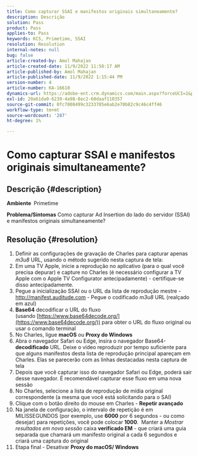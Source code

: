 ```yaml
---
title: Como capturar SSAI e manifestos originais simultaneamente?
description: Descrição
solution: Pass
product: Pass
applies-to: Pass
keywords: KCS, Primetime, SSAI
resolution: Resolution
internal-notes: null
bug: false
article-created-by: Amol Mahajan
article-created-date: 11/9/2022 11:58:17 AM
article-published-by: Amol Mahajan
article-published-date: 11/9/2022 1:15:44 PM
version-number: 4
article-number: KA-16610
dynamics-url: https://adobe-ent.crm.dynamics.com/main.aspx?forceUCI=1&pagetype=entityrecord&etn=knowledgearticle&id=0a56cac8-2560-ed11-9561-6045bd006268
exl-id: 20a61da0-6239-4a98-8ec2-60daaf110357
source-git-commit: 0fc7008499c3233785e6ab2e70b82c9c46c4ff46
workflow-type: tm+mt
source-wordcount: '287'
ht-degree: 1%

---
```


# Como capturar SSAI e manifestos originais simultaneamente?

## Descrição {#description}

<b>Ambiente </b>
Primetime


<b>Problema/Sintomas</b>
Como capturar Ad Insertion do lado do servidor (SSAI) e manifestos originais simultaneamente?


## Resolução {#resolution}


1. Definir as configurações de gravação de Charles para capturar apenas *m3u8* URL, usando o método sugerido nesta captura de tela:
2. Em uma TV Apple, inicie a reprodução no aplicativo (para o qual você precisa depurar) e capture no Charles (é necessário configurar a TV Apple com o Apple TV Configurator antecipadamente) - certifique-se disso antecipadamente.
3. Pegue a inicialização SSAI ou o URL da lista de reprodução mestre - http://manifest.auditude.com - Pegue o codificado *m3u8* URL (realçado em azul)
4. <b>Base64</b> decodificar o URL do fluxo (usando [https://www.base64decode.org/](https://www.base64decode.org/)) para obter o URL do fluxo original ou usar o comando terminal
5. No Charles, ligue <b>macOS</b> ou <b>Proxy do Windows</b>
6. Abra o navegador Safari ou Edge, insira o navegador Base64-<b>decodificado</b> URL. Deixe o vídeo reproduzir por tempo suficiente para que alguns manifestos desta lista de reprodução principal apareçam em Charles. Elas se parecerão com as linhas destacadas nesta captura de tela
7. Depois que você capturar isso do navegador Safari ou Edge, poderá sair desse navegador. É recomendável capturar esse fluxo em uma nova sessão
8. No Charles, selecione a lista de reprodução de mídia original correspondente (a mesma que você está solicitando para o SAI)
9. Clique com o botão direito do mouse em Charles - <b>Repetir avançado</b>
10. Na janela de configuração, o intervalo de repetição é em MILISSEGUNDOS (por exemplo, use <b>6000</b> por 6 segundos - ou como desejar) para repetições, você pode colocar <b>1000</b>.  Manter a *Mostrar resultados em nova sessão* caixa <b>verificado EM</b> - que criará uma guia separada que chamará um manifesto original a cada 6 segundos e criará uma captura do original
11. Etapa final - Desativar <b>Proxy do macOS/ Windows</b>

